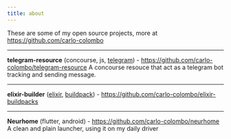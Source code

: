 ```yaml
---
title: about
---
```


These are some of my open source projects, more at https://github.com/carlo-colombo

---

**telegram-resource** (concourse, js, [telegram](/tags/telegram)) - https://github.com/carlo-colombo/telegram-resource
A concourse resouce that act as a telegram bot tracking and sending message.

---

**elixir-builder** ([elixir](/tags/elixir), [buildpack](/tags/buildpack)) - https://github.com/carlo-colombo/elixir-buildpacks

---

**Neurhome** (flutter, android) - https://github.com/carlo-colombo/neurhome
A clean and plain launcher, using it on my daily driver
